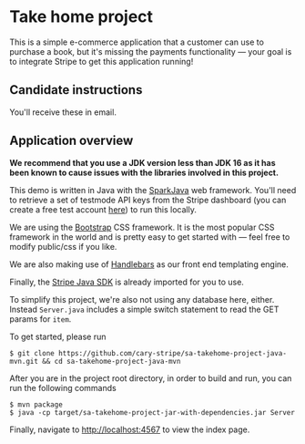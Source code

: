 # Take home project
This is a simple e-commerce application that a customer can use to purchase a book, but it's missing the payments functionality —  your goal is to integrate Stripe to get this application running!

## Candidate instructions
You'll receive these in email.

## Application overview
**We recommend that you use a JDK version less than JDK 16 as it has been known to cause issues with the libraries involved in this project.**

This demo is written in Java with the [SparkJava](https://sparkjava.com/) web framework. You'll need to retrieve a set of testmode API keys from the Stripe dashboard (you can create a free test account [here](https://dashboard.stripe.com/register)) to run this locally.

We are using the [Bootstrap](https://getbootstrap.com/docs/4.6/getting-started/introduction/) CSS framework. It is the most popular CSS framework in the world and is pretty easy to get started with — feel free to modify public/css if you like.

We are also making use of [Handlebars](https://handlebarsjs.com/) as our front end templating engine.

Finally, the [Stripe Java SDK](https://github.com/stripe/stripe-java) is already imported for you to use.

To simplify this project, we're also not using any database here, either. Instead `Server.java` includes a simple switch statement to read the GET params for `item`.

To get started, please run

```
$ git clone https://github.com/cary-stripe/sa-takehome-project-java-mvn.git && cd sa-takehome-project-java-mvn
```

After you are in the project root directory, in order to build and run, you can run the following commands

```
$ mvn package
$ java -cp target/sa-takehome-project-jar-with-dependencies.jar Server
```

Finally, navigate to [http://localhost:4567](http://localhost:4567) to view the index page.
